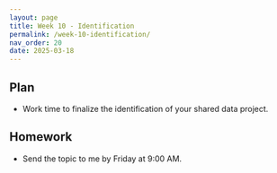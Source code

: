 ```yaml
---
layout: page
title: Week 10 - Identification
permalink: /week-10-identification/
nav_order: 20
date: 2025-03-18
---
```


## Plan

* Work time to finalize the identification of your shared data project.

## Homework

* Send the topic to me by Friday at 9:00 AM.